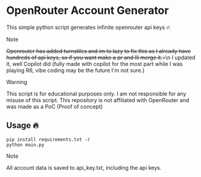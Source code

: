 
# OpenRouter Account Generator
 This simple python script generates infinite openrouter api keys 🔥
 
> [!NOTE]
> ~~Openrouter has added turnstiles and im to lazy to fix this as I already have hundreds of api keys, so if you want make a pr and Ill merge it.~~>\n
> I updated it, well Copilot did (fully made with copilot for the most part while I was playing R6, vibe coding may be the future I'm not sure.)

> [!WARNING]
> This script is for educational purposes only. I am not responsible for any misuse of this script. This repository is not affiliated with OpenRouter and was made as a PoC (Proof of concept)

## Usage 🔥

```
pip install requirements.txt -r
python main.py
```

> [!NOTE]
> All account data is saved to api_key.txt, including the api keys.
